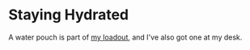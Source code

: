 # Staying Hydrated

A water pouch is part of [my loadout][], and I've also got one at my desk.

[My loadout]: v75m1-h5gr2-g499k-2g6fe-s65rq
